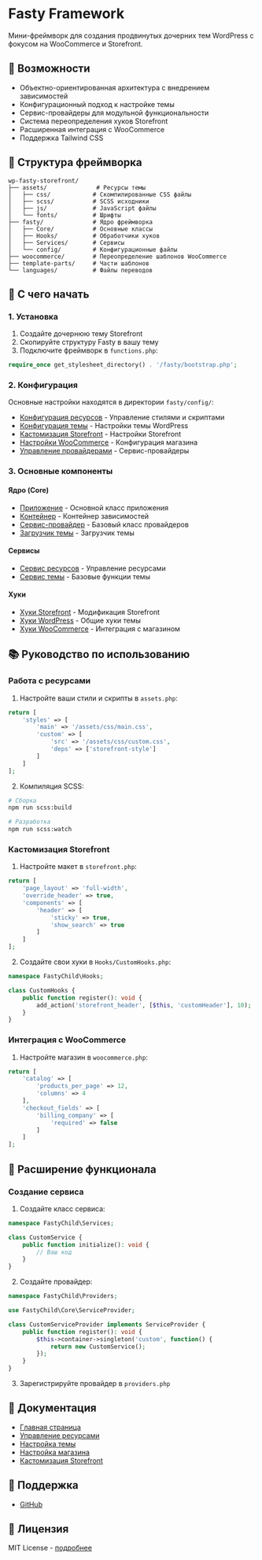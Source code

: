 # Fasty Framework

Мини-фреймворк для создания продвинутых дочерних тем WordPress с фокусом на WooCommerce и Storefront.

## 🚀 Возможности

- Объектно-ориентированная архитектура с внедрением зависимостей
- Конфигурационный подход к настройке темы
- Сервис-провайдеры для модульной функциональности
- Система переопределения хуков Storefront
- Расширенная интеграция с WooCommerce
- Поддержка Tailwind CSS

## 📁 Структура фреймворка

```
wp-fasty-storefront/
├── assets/              # Ресурсы темы
│   ├── css/            # Скомпилированные CSS файлы
│   ├── scss/           # SCSS исходники
│   ├── js/             # JavaScript файлы
│   └── fonts/          # Шрифты
├── fasty/              # Ядро фреймворка
│   ├── Core/           # Основные классы
│   ├── Hooks/          # Обработчики хуков
│   ├── Services/       # Сервисы
│   └── config/         # Конфигурационные файлы
├── woocommerce/        # Переопределение шаблонов WooCommerce
├── template-parts/     # Части шаблонов
└── languages/          # Файлы переводов
```

## 🎯 С чего начать

### 1. Установка

1. Создайте дочернюю тему Storefront
2. Скопируйте структуру Fasty в вашу тему
3. Подключите фреймворк в `functions.php`:

```php
require_once get_stylesheet_directory() . '/fasty/bootstrap.php';
```

### 2. Конфигурация

Основные настройки находятся в директории `fasty/config/`:

- [Конфигурация ресурсов](./Configs/assets.md) - Управление стилями и скриптами
- [Конфигурация темы](./Configs/theme.md) - Настройки темы WordPress
- [Кастомизация Storefront](./Configs/storefront.md) - Настройки Storefront
- [Настройки WooCommerce](./Configs/woocommerce.md) - Конфигурация магазина
- [Управление провайдерами](./Configs/providers.md) - Сервис-провайдеры

### 3. Основные компоненты

#### Ядро (Core)
- [Приложение](./Core/Application.md) - Основной класс приложения
- [Контейнер](./Core/Container.md) - Контейнер зависимостей
- [Сервис-провайдер](./Core/ServiceProvider.md) - Базовый класс провайдеров
- [Загрузчик темы](./Core/ThemeLoader.md) - Загрузчик темы

#### Сервисы
- [Сервис ресурсов](./Services/AssetsService.md) - Управление ресурсами
- [Сервис темы](./Services/ThemeService.md) - Базовые функции темы

#### Хуки
- [Хуки Storefront](./Hooks/StorefrontHooks.md) - Модификация Storefront
- [Хуки WordPress](./Hooks/ThemeHooks.md) - Общие хуки темы
- [Хуки WooCommerce](./Hooks/WooCommerceHooks.md) - Интеграция с магазином

## 📚 Руководство по использованию

### Работа с ресурсами

1. Настройте ваши стили и скрипты в `assets.php`:
```php
return [
    'styles' => [
        'main' => '/assets/css/main.css',
        'custom' => [
            'src' => '/assets/css/custom.css',
            'deps' => ['storefront-style']
        ]
    ]
];
```

2. Компиляция SCSS:
```bash
# Сборка
npm run scss:build

# Разработка
npm run scss:watch
```

### Кастомизация Storefront

1. Настройте макет в `storefront.php`:
```php
return [
    'page_layout' => 'full-width',
    'override_header' => true,
    'components' => [
        'header' => [
            'sticky' => true,
            'show_search' => true
        ]
    ]
];
```

2. Создайте свои хуки в `Hooks/CustomHooks.php`:
```php
namespace FastyChild\Hooks;

class CustomHooks {
    public function register(): void {
        add_action('storefront_header', [$this, 'customHeader'], 10);
    }
}
```

### Интеграция с WooCommerce

1. Настройте магазин в `woocommerce.php`:
```php
return [
    'catalog' => [
        'products_per_page' => 12,
        'columns' => 4
    ],
    'checkout_fields' => [
        'billing_company' => [
            'required' => false
        ]
    ]
];
```

## 🔧 Расширение функционала

### Создание сервиса

1. Создайте класс сервиса:
```php
namespace FastyChild\Services;

class CustomService {
    public function initialize(): void {
        // Ваш код
    }
}
```

2. Создайте провайдер:
```php
namespace FastyChild\Providers;

use FastyChild\Core\ServiceProvider;

class CustomServiceProvider implements ServiceProvider {
    public function register(): void {
        $this->container->singleton('custom', function() {
            return new CustomService();
        });
    }
}
```

3. Зарегистрируйте провайдер в `providers.php`

## 📖 Документация

- [Главная страница](./index.md)
- [Управление ресурсами](./Configs/assets.md)
- [Настройка темы](./Configs/theme.md)
- [Настройка магазина](./Configs/woocommerce.md)
- [Кастомизация Storefront](./Configs/storefront.md)

## 🤝 Поддержка

- [GitHub](https://github.com/alexy-os/wp-fasty)

## 📝 Лицензия

MIT License - [подробнее](LICENSE.md) 